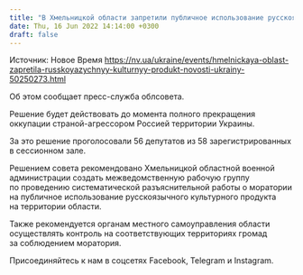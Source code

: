 ```yaml
---
title: "В Хмельницкой области запретили публичное использование русскоязычного культурного продукта"
date: Thu, 16 Jun 2022 14:14:00 +0300
draft: false
---
```

Источник: Новое Время https://nv.ua/ukraine/events/hmelnickaya-oblast-zapretila-russkoyazychnyy-kulturnyy-produkt-novosti-ukrainy-50250273.html


Об этом сообщает пресс-служба облсовета.

Решение будет действовать до момента полного прекращения оккупации страной-агрессором Россией территории Украины.

За это решение проголосовали 56 депутатов из 58 зарегистрированных в сессионном зале.

Решением совета рекомендовано Хмельницкой областной военной администрации создать межведомственную рабочую группу по проведению систематической разъяснительной работы о моратории на публичное использование русскоязычного культурного продукта на территории области.

Также рекомендуется органам местного самоуправления области осуществлять контроль на соответствующих территориях громад за соблюдением моратория.

Присоединяйтесь к нам в соцсетях Facebook, Telegram и Instagram.
